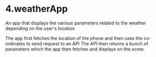 # 4.weatherApp
An app that displays the various parameters related to the weather depending on the user's location

The app first fetches the location of the phone and then uses the co-ordinates to send request to an API
The API then returns a bunch of parameters which the app then fetches and displays on the scree.
